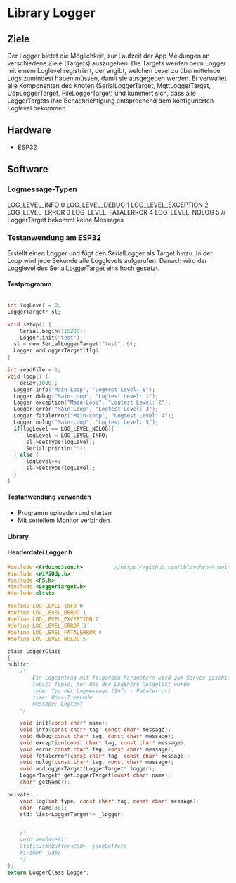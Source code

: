 # Library Logger

## Ziele
Der Logger bietet die Möglichkeit, zur Laufzeit der App Meldungen an verschiedene Ziele (Targets) auszugeben. Die Targets werden beim Logger mit einem Loglevel registriert, der angibt, welchen Level zu übermittelnde Logs zumindest haben müssen, damit sie ausgegeben werden.
Er verwaltet alle Komponenten des Knoten (SerialLoggerTarget, MqttLoggerTarget, UdpLoggerTarget, FileLoggerTarget) 
und kümmert sich, dass alle LoggerTargets ihre Benachrichtigung entsprechend dem konfigurierten Loglevel bekommen.

## Hardware

- ESP32

## Software

### Logmessage-Typen

LOG_LEVEL_INFO 0
LOG_LEVEL_DEBUG 1
LOG_LEVEL_EXCEPTION 2
LOG_LEVEL_ERROR 3
LOG_LEVEL_FATALERROR 4
LOG_LEVEL_NOLOG 5			// LoggerTarget bekommt keine Messages

### Testanwendung am ESP32

Erstellt einen Logger und fügt den SerialLogger als Target hinzu. 
In der Loop wird jede Sekunde alle Logglevels aufgerufen. Danach wird der Logglevel des SerialLoggerTarget eins hoch gesetzt. 

#### Testprogramm

````c

int logLevel = 0;
LoggerTarget* sl;

void setup() {
	Serial.begin(115200);
	Logger.init("test");
  sl = new SerialLoggerTarget("test", 0);
  Logger.addLoggerTarget(flg);
}

int readFile = 1;
void loop() {
	delay(1000);
  Logger.info("Main-Loop", "Logtest Level: 0");
  Logger.debug("Main-Loop", "Logtest Level: 1");
  Logger.exception("Main-Loop", "Logtest Level: 2");
  Logger.error("Main-Loop", "Logtest Level: 3");
  Logger.fatalerror("Main-Loop", "Logtest Level: 4");
  Logger.nolog("Main-Loop", "Logtest Level: 5");
  if(logLevel == LOG_LEVEL_NOLOG){
      logLevel = LOG_LEVEL_INFO;
      sl->setType(logLevel);
      Serial.println("");
  } else {
      logLevel++;
      sl->setType(logLevel);
  }
}

````

#### Testanwendung verwenden

- Programm uploaden und starten
- Mit seriellem Monitor verbinden

#### Library

#### Headerdatei Logger.h

````c
#include <ArduinoJson.h>          //https://github.com/bblanchon/ArduinoJson
#include <WiFiUdp.h>
#include <FS.h>
#include <LoggerTarget.h>
#include <list>

#define LOG_LEVEL_INFO 0
#define LOG_LEVEL_DEBUG 1
#define LOG_LEVEL_EXCEPTION 2
#define LOG_LEVEL_ERROR 3
#define LOG_LEVEL_FATALERROR 4
#define LOG_LEVEL_NOLOG 5

class LoggerClass
{
public:
	/*
		Ein Logeintrag mit folgenden Parametern wird zum Server geschickt:
		topic: Topic, für das der LogEntry ausgelöst wurde
		type: Typ der Logmessage (Info - Fatalerror)
		time: Unix-Timecode
		message: Logtext
	*/

	void init(const char* name);
	void info(const char* tag, const char* message);
	void debug(const char* tag, const char* message);
	void exception(const char* tag, const char* message);
	void error(const char* tag, const char* message);
	void fatalerror(const char* tag, const char* message);
	void nolog(const char* tag, const char* message);
	void addLoggerTarget(LoggerTarget* logger);
	LoggerTarget* getLoggerTarget(const char* name);
	char* getName();

private:
	void log(int type, const char* tag, const char* message);
	char _name[30];
	std::list<LoggerTarget*> _logger;


	/*
	void newSave();
	StaticJsonBuffer<200> _jsonBuffer;
	WiFiUDP _udp;
	*/
};
extern LoggerClass Logger;

````
